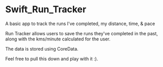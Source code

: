 # Swift_Run_Tracker
A basic app to track the runs I've completed, my distance, time, &amp; pace

Run Tracker allows users to save the runs they've completed in the past, along with the kms/minute calculated for the user.

The data is stored using CoreData.

Feel free to pull this down and play with it :).
